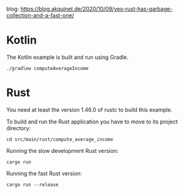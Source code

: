 blog: https://blog.akquinet.de/2020/10/09/yes-rust-has-garbage-collection-and-a-fast-one/

# Kotlin
The Kotlin example is built and run using Gradle.

    ./gradlew computeAverageIncome

# Rust
You need at least the version 1.46.0 of rustc 
to build this example. 

To build and run the Rust application 
you have to move to its project directory:
    
    cd src/main/rust/compute_average_income

Running the slow development Rust version:

    cargo run

Running the fast Rust version:

    cargo run --release
